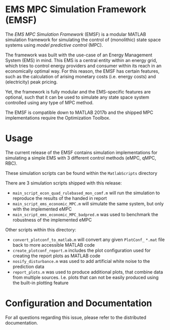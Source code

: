 # EMS MPC Simulation Framework (EMSF)
The _EMS MPC Simulation Framework_ (EMSF) is a modular MATLAB simulation framework for simulating the control of (monolithic) state space systems using _model predictive control_ (MPC).

The framework was built with the use-case of an Energy Management System (EMS) in mind. This EMS is a central entity within an energy grid, which tries to control energy providers and consumer within its reach in an economically optimal way. 
For this reason, the EMSF has certain features, such as the calculation of arising monetary costs (i.e. energy costs) and (electricity) peak pricing.

Yet, the framework is fully modular and the EMS-specific features are optional, such that it can be used to simulate any state space system controlled using any type of MPC method. 

The EMSF is compatible down to MATLAB 2017b and the shipped MPC implementations require the Optimization Toolbox.

# Usage
The current release of the EMSF contains simulation implementations for simulating a simple EMS with 3 different control methods (eMPC, qMPC, RBC). 

These simulation scripts can be found within the `MatlabScripts` directory

There are 3 simulation scripts shipped with this release:
* `main_script_econ_quad_rulebased_mon_comf.m` will run the simulation to reproduce the results of the handed in report
* `main_script_ems_economic_MPC.m` will simulate the same system, but only with the implemented eMPC
* `main_script_ems_economic_MPC_badpred.m` was used to benchmark the robustness of the implemented eMPC

Other scripts within this directory:
* `convert_plotconf_to_matlab.m` will convert any given `PlotConf_` `*.mat` file back to more accessible MATLAB code
* `create_plotconf_report.m` includes the plot configuration used for creating the report plots as MATLAB code
* `nosify_disturbance.m` was used to add artificial white noise to the prediction data
* `report_plots.m` was used to produce additional plots, that combine data from multiple sources. I.e. plots that can not be easily produced using the built-in plotting feature

# Configuration and Documentation
For all questions regarding this issue, please refer to the distributed documentation.
